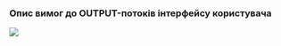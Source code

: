 ### Опис вимог до OUTPUT-потоків інтерфейсу користувача
![](https://user-images.githubusercontent.com/79440042/191325442-e5505cea-eb66-4c7c-84cf-e318410fede4.png)

